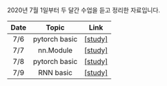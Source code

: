 2020년 7월 1일부터 두 달간 수업을 듣고 정리한 자료입니다.

Date | Topic | Link
:---: | :---: | :---: 
7/6 | pytorch basic | [[study]](https://github.com/kgh6784/innovation_square/blob/master/sound/200706%20%ED%8C%8C%EC%9D%B4%ED%86%A0%EC%B9%98%20%EA%B8%B0%EB%B3%B8.ipynb)
7/7 | nn.Module | [[study]](https://github.com/kgh6784/innovation_square/blob/master/sound/200707%20nn.Module.ipynb)
7/8 | pytorch basic | [[study]](https://github.com/kgh6784/innovation_square/blob/master/sound/200708%20%ED%8C%8C%EC%9D%B4%ED%86%A0%EC%B9%98%20%EA%B8%B0%EB%B3%B8.ipynb)
7/9 | RNN basic | [[study]](https://github.com/kgh6784/innovation_square/blob/master/sound/200709%20RNN%20%EA%B8%B0%EC%B4%88.ipynb)
